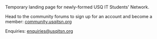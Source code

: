 Temporary landing page for newly-formed USQ IT Students' Network.

Head to the community forums to sign up for an account and become a member: <a href="https://community.usqitsn.org">community.usqitsn.org</a>

Enquiries: <a href="mailto:enquiries@usqitsn.org">enquiries@usqitsn.org</a>

